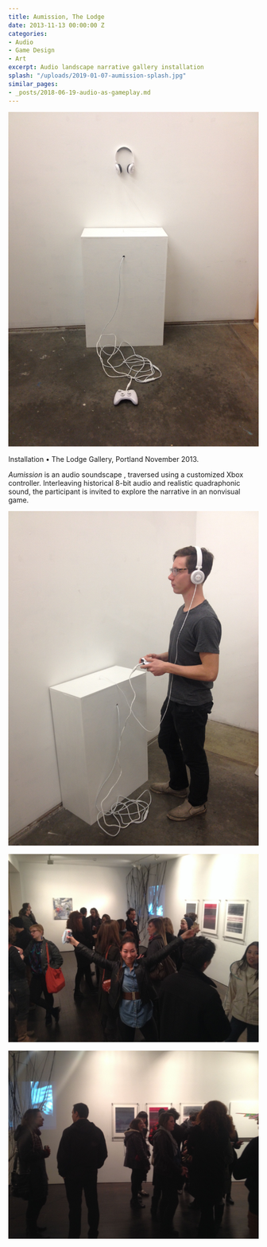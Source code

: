 ```yaml
---
title: Aumission, The Lodge
date: 2013-11-13 00:00:00 Z
categories:
- Audio
- Game Design
- Art
excerpt: Audio landscape narrative gallery installation
splash: "/uploads/2019-01-07-aumission-splash.jpg"
similar_pages:
- _posts/2018-06-19-audio-as-gameplay.md
---
```


![](/uploads/2019-01-07-aumission-01.jpg)

Installation • The Lodge Gallery, Portland November 2013.

_Aumission_ is an audio soundscape , traversed using a customized Xbox controller. Interleaving historical 8-bit audio and realistic quadraphonic sound, the participant is invited to explore the narrative in an nonvisual game.

![](/uploads/2019-01-07-aumission-02.jpg)

![](/uploads/2019-01-07-aumission-03.jpg)

![](/uploads/2019-01-07-aumission-05.jpg)
